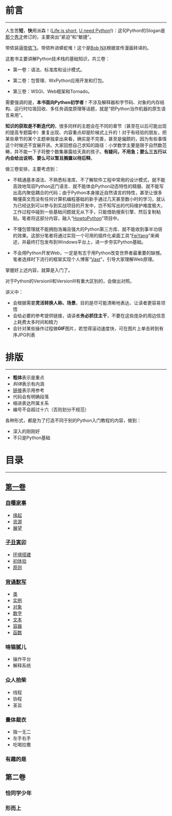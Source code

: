 # 前言 #
---
人生苦**短**，**快**用派森！([Life is short](http://www.sebsauvage.net/python/ "BruceEckel-PythonMotto"), [U need Python](http://zoomquiet.io/ "PythonSloganCN")!)：这句Python的Slogan是[那个秀才](http://zhouguoqiang.cn/ "作者")修订的，主要突出“紧迫”和“敏捷”。

带侬装逼[带侬飞](https://xkcd.com/353/ "FlyWithPython")，带侬杵进蟒蛇堆！这个是[Bob·NX](http://www.nagexiucai.com/ "作者")根据宣传漫画转译的。

这套书主要讲解Python技术栈的基础知识，共三卷：

- 第一卷：语法、标准库和设计模式。

- 第二卷：包管理、WxPython应用开发和打包。

- 第三卷：WSGI、Web框架和Tornado。

需要强调的是，**本书面向Python初学者**！不涉及解释器和字节码、对象的内存结构、运行时垃圾回收、多任务调度原理等话题，就是“把Python当作机器的原生语言来用”。

**知识的获取是不断迭代的**，很多同样的主题会在不同的章节（甚至在以后可能出现的提高专题篇中）重复出现、内容重点却是阶梯式上升的！对于有经验的朋友，把某些章节的某个主题单独拿出来看，确实是不完善，甚至是偏颇的，因为有些事情这个时候还不宜展开讲。大家回想自己求知的路径：小学数学主要是限于自然数范畴，并不能一下子将整个数集暴露给天真的孩子。**有疑问，不用急；要么三五行以内会给出说明、要么可以暂且搁置以待后释**。

做三卷安排，主要考虑到：

- 不精通基本语法、不熟悉标准库、不了解软件工程中常用的设计模式，就不能高效地驾驭Python这门语言、就不能体会Python动态特性的精髓、就不能写出高内聚低耦合的代码；由于Python本身接近自然语言的特性，甚至让很多略懂英文而没有任何计算机编程基础的新手通过几天甚至数小时的学习，就认为已经达到可以参与到实战项目的开发中，岂不知写出的代码维护难度极大，工作过程中碰到一些基础问题就无从下手，只能借助搜索引擎、然后复制粘贴。笔者将这部分内容，融入“[HowtoPython](https://github.com/nagexiucai/howtopython "HowtoPython")”项目中。

- 不懂包管理就不能拥抱浩瀚且强大的Python第三方库、就不能收到事半功倍的效果。这部分笔者将通过实现一个可用的插件化桌面工具“[FeiYang](https://github.com/nagexiucai/feiyang "FeiYang")”来阐述，并最终打包发布到Windows平台上，进一步夯实Python基础。

- 不会用Python开发Web，一定是有志于用Python改变世界者最重要的缺憾。笔者选择时下流行的框架实现个人博客“[Vast](https://github.com/nagexiucai/vast "Vast")”，引导大家理解Web原理。

掌握好上述内容，就算是入门了。

对于Python的VersionII和VersionIII有重大区别的，会做出对照。

讲义中：

- 会根据需要**灵活转换人称、场景**，目的是尽可能清晰地表达、让读者更容易领悟
- 会给必要的参考提供链接，请读者**务必抓住主干**，不要在这些庞杂的周边信息上耗费太多时间和精力
- 会针对某些操作过程做**GIF**图片，若觉得滚动速度快，可在图片上单击转到有序JPG列表

# 排版 #
---
- **粗体**表示是重点
- *斜体*表示有内涵
- [链接](https://github.com/nagexiucai/manuscripts/blob/master/Python半深入讲义.md "本书")表示用参考
- 代码会有明确段落
- 缩进表达所属关系
- 编号不会超过十六（否则划分不规范）

各种形式，都是为了打造不同于别的Python入门教程的内容，做到：

- 深入的刚刚好
- 不只是Python基础

# 目录 #
---
## [第一卷](https://github.com/nagexiucai/manuscripts/blob/master/Python半深入讲义/第一卷.md "卷一") ##
### [自曝家事](https://github.com/nagexiucai/manuscripts/blob/master/Python半深入讲义/自曝家事 "自曝家事") ###
- [缘起](./Python半深入讲义/自曝家事/缘起.md "缘起")
- [资源](./Python半深入讲义/自曝家事/资源.md "资源")
- [展望](./Python半深入讲义/自曝家事/展望.md "展望")
### [子丑寅卯](https://github.com/nagexiucai/manuscripts/blob/master/Python半深入讲义/子丑寅卯 "子丑寅卯") ###
- [环境搭建](./Python半深入讲义/子丑寅卯/环境搭建.md "环境搭建")
- [初体验](./Python半深入讲义/子丑寅卯/初体验.md "初体验")
- [原则](./Python半深入讲义/子丑寅卯/原则.md "原则")
### [背诵默写](https://github.com/nagexiucai/manuscripts/blob/master/Python半深入讲义/背诵默写 "背诵默写") ###
- [类](./Python半深入讲义/背诵默写/类.md "类")
- [实例](./Python半深入讲义/背诵默写/实例.md "实例")
- [对象](./Python半深入讲义/背诵默写/对象.md "对象")
- [数字](./Python半深入讲义/背诵默写/数字.md "数字")
- [文本](./Python半深入讲义/背诵默写/文本.md "文本")
- [容器](./Python半深入讲义/背诵默写/容器.md "容器")
- [函数](./Python半深入讲义/背诵默写/函数.md "函数")
### 啥猫腻儿 ###
- 操作平台
- 解释系统
### 众人拾柴 ###
- 线程
- 协程
- 圣旨
### 量体裁衣 ###
- 独一无二
- 左手右手
- 吃喝拉撒
### 有趣的是 ###

## 第二卷 ##
### 恰同学少年 ###
### 形而上 ###
